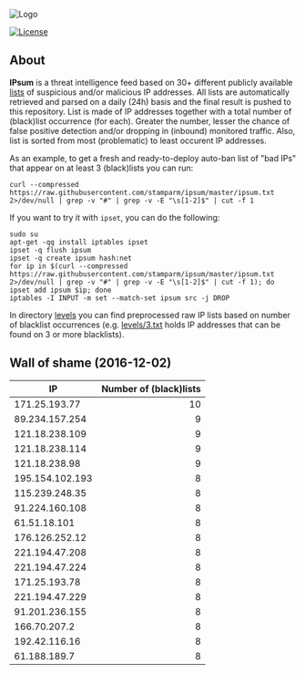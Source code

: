 ![Logo](logo.png)

[![License](https://img.shields.io/badge/license-Public_domain-red.svg)](https://wiki.creativecommons.org/wiki/Public_domain)

About
----

**IPsum** is a threat intelligence feed based on 30+ different publicly available [lists](https://github.com/stamparm/maltrail) of suspicious and/or malicious IP addresses. All lists are automatically retrieved and parsed on a daily (24h) basis and the final result is pushed to this repository. List is made of IP addresses together with a total number of (black)list occurrence (for each). Greater the number, lesser the chance of false positive detection and/or dropping in (inbound) monitored traffic. Also, list is sorted from most (problematic) to least occurent IP addresses.

As an example, to get a fresh and ready-to-deploy auto-ban list of "bad IPs" that appear on at least 3 (black)lists you can run:

```
curl --compressed https://raw.githubusercontent.com/stamparm/ipsum/master/ipsum.txt 2>/dev/null | grep -v "#" | grep -v -E "\s[1-2]$" | cut -f 1
```

If you want to try it with `ipset`, you can do the following:

```
sudo su
apt-get -qq install iptables ipset
ipset -q flush ipsum
ipset -q create ipsum hash:net
for ip in $(curl --compressed https://raw.githubusercontent.com/stamparm/ipsum/master/ipsum.txt 2>/dev/null | grep -v "#" | grep -v -E "\s[1-2]$" | cut -f 1); do ipset add ipsum $ip; done
iptables -I INPUT -m set --match-set ipsum src -j DROP
```

In directory [levels](levels) you can find preprocessed raw IP lists based on number of blacklist occurrences (e.g. [levels/3.txt](levels/3.txt) holds IP addresses that can be found on 3 or more blacklists).

Wall of shame (2016-12-02)
----

|IP|Number of (black)lists|
|---|--:|
171.25.193.77|10
89.234.157.254|9
121.18.238.109|9
121.18.238.114|9
121.18.238.98|9
195.154.102.193|8
115.239.248.35|8
91.224.160.108|8
61.51.18.101|8
176.126.252.12|8
221.194.47.208|8
221.194.47.224|8
171.25.193.78|8
221.194.47.229|8
91.201.236.155|8
166.70.207.2|8
192.42.116.16|8
61.188.189.7|8
